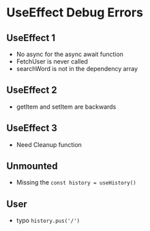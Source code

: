 # UseEffect Debug Errors

## UseEffect 1

- No async for the async await function
- FetchUser is never called
- searchWord is not in the dependency array

## UseEffect 2

- getItem and setItem are backwards

## UseEffect 3

- Need Cleanup function

## Unmounted

- Missing the `const history = useHistory()`

## User

- typo `history.pus('/')`
